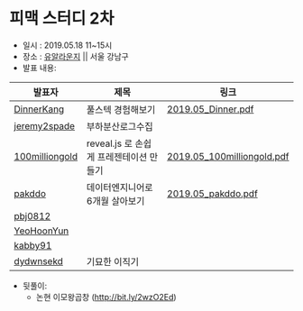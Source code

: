# 피맥 스터디 2차

- 일시 : 2019.05.18 11~15시
- 장소 : [유알라운지](https://spacecloud.kr/space/19075) || 서울 강남구
- 발표 내용:

발표자|제목|링크
--|--|--
[DinnerKang](https://github.com/DinnerKang)|풀스텍 경험해보기|[2019.05_Dinner.pdf](./2019.05_Dinner.pdf)
[jeremy2spade](https://github.com/jeremy2spade)|부하분산로그수집
[100milliongold](https://github.com/100milliongold)|reveal.js 로 손쉽게 프레젠테이션 만들기|[2019.05_100milliongold.pdf](./2019.05_100milliongold.pdf)
[pakddo](https://github.com/pakddo)|데이터엔지니어로6개월 살아보기 |[2019.05_pakddo.pdf](./2019.05_pakddo.pdf)
[pbj0812](https://github.com/pbj0812)|
[YeoHoonYun](https://github.com/YeoHoonYun)|
[kabby91](https://github.com/kabby91)|
[dydwnsekd](https://github.com/dydwnsekd)|기묘한 이직기|

- 뒷풀이:
  - 논현 이모왕곱창 (http://bit.ly/2wzO2Ed)
